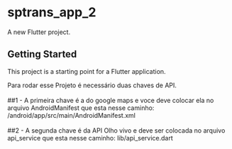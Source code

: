 # sptrans_app_2

A new Flutter project.

## Getting Started

This project is a starting point for a Flutter application.

Para rodar esse Projeto é necessário duas chaves de API. <br>
<br>
##1 - A primeira chave é a do google maps e voce deve colocar ela no arquivo AndroidManifest que esta nesse caminho: /android/app/src/main/AndroidManifest.xml 
<br>
<br>
##2 - A segunda chave é da API Olho vivo e deve ser colocada no arquivo api_service que esta nesse caminho: lib/api_service.dart
